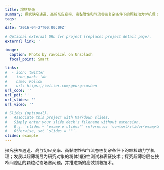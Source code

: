 ```yaml
---
title: 增材制造
summary: 探究狭窄通道、高剪切应变率、高黏附性和气流卷吸复杂条件下的颗粒动力学机理；发展以超薄粉层为对象的粉体铺粉性测试和表征技术；探究超薄粉层在狭窄间隙区的颗粒动态堵塞问题，并推进新的高效铺粉技术。
tags:
  - 
date: '2016-04-27T00:00:00Z'

# Optional external URL for project (replaces project detail page).
external_link: ''

image:
  caption: Photo by rawpixel on Unsplash
  focal_point: Smart

links:
#  - icon: twitter
#    icon_pack: fab
#    name: Follow
#    url: https://twitter.com/georgecushen
url_code: ''
url_pdf: ''
url_slides: ''
url_video: ''

# Slides (optional).
#   Associate this project with Markdown slides.
#   Simply enter your slide deck's filename without extension.
#   E.g. `slides = "example-slides"` references `content/slides/example-slides.md`.
#   Otherwise, set `slides = ""`.
slides: example
---
```


探究狭窄通道、高剪切应变率、高黏附性和气流卷吸复杂条件下的颗粒动力学机理；发展以超薄粉层为研究对象的粉体铺粉性测试和表征技术；探究超薄粉层在狭窄间隙区的颗粒动态堵塞问题，并推进新的高效铺粉技术。

